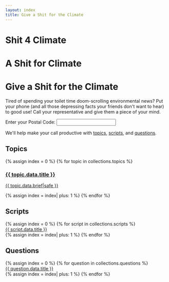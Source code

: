 ```yaml
---
layout: index
title: Give a Shit for the Climate
---
```


<h1 class="s4c-only-small-phones">Shit 4 Climate</h1>
<h1 class="s4c-only-medium-phones">A Shit for Climate</h1>
<h1 class="s4c-only-large-phones">Give a Shit for the Climate</h1>

Tired of spending your toilet time doom-scrolling environmental news?
Put your phone (and all those depressing facts your friends don't want
to hear) to good use!  Call your representative and give them a
piece of your mind.

<form class="w3-container w3-margin">
Enter your <label>Postal Code:</label>
<input type="text" name="postal-code" id="postal-code" autocomplete="postal-code" onInput="zip_key_press()"></input>
</form>

<!-- TODO: Instead back to one div and add each as a ul>li or something. -->
<div class="w3-container w3-margin" id="call-representative-by-zip"></div>
<div class="w3-container w3-margin" id="call-senator-by-zip"></div>

We'll help make your call productive with
[topics](#topics),
[scripts](#scripts), and
[questions](#questions).

<div id="call-link"></div>

Topics
------

<div class="slider">
<div class="slides">
{% assign index = 0 %}
{% for topic in collections.topics %}
<div id="slide-{{ index }}" class="w3-container">
<a href="{{ topic.url| url }}">
<h3>{{ topic.data.title }}</h3>
<p class="w3-margin">{{ topic.data.brief|safe }}</p>
</a>

</div>
{% assign index = index| plus: 1 %}
{% endfor %}
</div>
</div>

Scripts
-------

<div class="slider">
<div class="slides">
{% assign index = 0 %}
{% for script in collections.scripts %}
<div id="slide-{{ index }}" class="w3-container">
<a href="{{ script.url| url }}">{{ script.data.title }}</a>
</div>
{% assign index = index| plus: 1 %}
{% endfor %}
</div>
</div>

Questions
---------

<div class="slider">
<div class="slides">
{% assign index = 0 %}
{% for question in collections.questions %}
<div id="slide-{{ index }}" class="w3-container">
<a href="{{ question.url| url }}">{{ question.data.title }}</a>
</div>
{% assign index = index| plus: 1 %}
{% endfor %}
</div>
</div>
